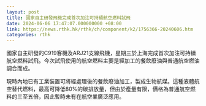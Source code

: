 ```yaml
---
layout: post
title: 國家自主研發飛機完成首次加注可持續航空燃料試飛
date: 2024-06-06 17:47:07.000000000 +08:00
link: https://news.rthk.hk/rthk/ch/component/k2/1756366-20240606.htm
categories: rthk
---
```


國家自主研發的C919客機及ARJ21支線飛機，星期三於上海完成首次加注可持續航空燃料試飛。今次試飛使用的航空燃料主要是經加工的餐飲廢油與普通航空燃油調合而成。

現時內地已有工業裝置可將經處理後的餐飲廢油加工，製成生物航煤。這種液體航空替代燃料，最高可降低80%的碳排放量，但由於產量有限，價格為普通航空燃料的三至五倍，因此暫時未有在航空業廣泛應用。

